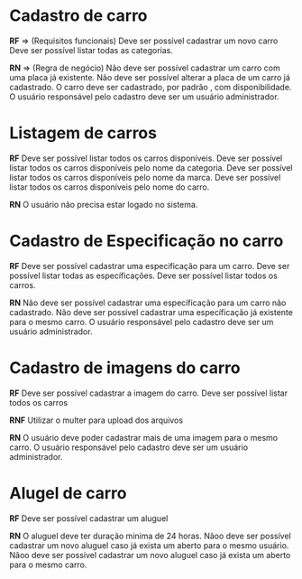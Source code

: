 # Cadastro de carro

**RF** => (Requisitos funcionais)
Deve ser possível cadastrar um novo carro
Deve ser possível listar todas as categorias.

**RN** => (Regra de negócio)
Não deve ser possível cadastrar um carro com uma placa já existente.
Não deve ser possível alterar a placa de um carro já cadastrado.
O carro deve ser cadastrado, por padrão , com disponibilidade.
O usuário responsável pelo cadastro deve ser um usuário administrador.

# Listagem de carros

**RF**
Deve ser possível listar todos os carros disponíveis.
Deve ser possível listar todos os carros disponíveis pelo nome da categoria.
Deve ser possível listar todos os carros disponíveis pelo nome da marca.
Deve ser possível listar todos os carros disponíveis pelo nome do carro.

**RN**
O usuário não precisa estar logado no sistema.

# Cadastro de Especificação no carro

**RF**
Deve ser possível cadastrar uma especificação para um carro.
Deve ser possível listar todas as específicações.
Deve ser possível listar todos os carros.

**RN**
Não deve ser possível cadastrar uma específicação para um carro não cadastrado.
Não deve ser possível cadastrar uma específicação já existente para o mesmo carro.
O usuário responsável pelo cadastro deve ser um usuário administrador.

# Cadastro de imagens do carro

**RF**
Deve ser possível cadastrar a imagem do carro.
Deve ser possível listar todos os carros

**RNF**
Utilizar o multer para upload dos arquivos

**RN**
O usuário deve poder cadastrar mais de uma imagem para o mesmo carro.
O usuário responsável pelo cadastro deve ser um usuário administrador.

# Alugel de carro

**RF**
Deve ser possível cadastrar um aluguel

**RN**
O aluguel deve ter duração minima de 24 horas.
Nãoo deve ser possível cadastrar um novo aluguel caso já exista um aberto para o mesmo usuário.
Nãoo deve ser possível cadastrar um novo aluguel caso já exista um aberto para o mesmo carro.
